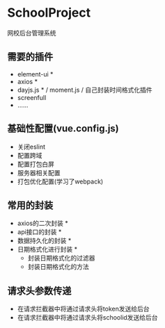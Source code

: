 # SchoolProject
网校后台管理系统

## 需要的插件
- element-ui * 
- axios *
- dayjs.js * / moment.js / 自己封装时间格式化插件
- screenfull
- ...... 

## 基础性配置(vue.config.js)
- 关闭eslint
- 配置跨域
- 配置打包白屏
- 服务器相关配置
- 打包优化配置(学习了webpack)

## 常用的封装
- axios的二次封装 *
- api接口的封装 *
- 数据持久化的封装 *
- 日期格式化进行封装 *
  - 封装日期格式化的过滤器
  - 封装日期格式化的方法

## 请求头参数传递
- 在请求拦截器中将通过请求头将token发送给后台
- 在请求拦截器中将通过请求头将schoolid发送给后台

